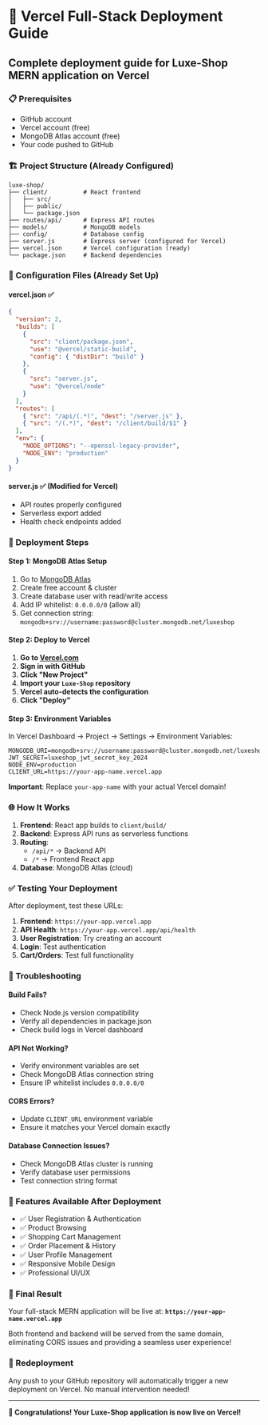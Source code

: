 # 🚀 Vercel Full-Stack Deployment Guide

## Complete deployment guide for Luxe-Shop MERN application on Vercel

### 📋 Prerequisites
- GitHub account
- Vercel account (free)
- MongoDB Atlas account (free)
- Your code pushed to GitHub

### 🏗️ Project Structure (Already Configured)
```
luxe-shop/
├── client/          # React frontend
│   ├── src/
│   ├── public/
│   └── package.json
├── routes/api/      # Express API routes
├── models/          # MongoDB models
├── config/          # Database config
├── server.js        # Express server (configured for Vercel)
├── vercel.json      # Vercel configuration (ready)
└── package.json     # Backend dependencies
```

### 🔧 Configuration Files (Already Set Up)

#### vercel.json ✅
```json
{
  "version": 2,
  "builds": [
    {
      "src": "client/package.json",
      "use": "@vercel/static-build",
      "config": { "distDir": "build" }
    },
    {
      "src": "server.js",
      "use": "@vercel/node"
    }
  ],
  "routes": [
    { "src": "/api/(.*)", "dest": "/server.js" },
    { "src": "/(.*)", "dest": "/client/build/$1" }
  ],
  "env": {
    "NODE_OPTIONS": "--openssl-legacy-provider",
    "NODE_ENV": "production"
  }
}
```

#### server.js ✅ (Modified for Vercel)
- API routes properly configured
- Serverless export added
- Health check endpoints added

### 🚀 Deployment Steps

#### Step 1: MongoDB Atlas Setup
1. Go to [MongoDB Atlas](https://cloud.mongodb.com)
2. Create free account & cluster
3. Create database user with read/write access
4. Add IP whitelist: `0.0.0.0/0` (allow all)
5. Get connection string: `mongodb+srv://username:password@cluster.mongodb.net/luxeshop`

#### Step 2: Deploy to Vercel
1. **Go to [Vercel.com](https://vercel.com)**
2. **Sign in with GitHub**
3. **Click "New Project"**
4. **Import your `Luxe-Shop` repository**
5. **Vercel auto-detects the configuration**
6. **Click "Deploy"**

#### Step 3: Environment Variables
In Vercel Dashboard → Project → Settings → Environment Variables:

```env
MONGODB_URI=mongodb+srv://username:password@cluster.mongodb.net/luxeshop
JWT_SECRET=luxeshop_jwt_secret_key_2024
NODE_ENV=production
CLIENT_URL=https://your-app-name.vercel.app
```

**Important**: Replace `your-app-name` with your actual Vercel domain!

### 🌐 How It Works

1. **Frontend**: React app builds to `client/build/`
2. **Backend**: Express API runs as serverless functions
3. **Routing**: 
   - `/api/*` → Backend API
   - `/*` → Frontend React app
4. **Database**: MongoDB Atlas (cloud)

### ✅ Testing Your Deployment

After deployment, test these URLs:

1. **Frontend**: `https://your-app.vercel.app`
2. **API Health**: `https://your-app.vercel.app/api/health`
3. **User Registration**: Try creating an account
4. **Login**: Test authentication
5. **Cart/Orders**: Test full functionality

### 🐛 Troubleshooting

#### Build Fails?
- Check Node.js version compatibility
- Verify all dependencies in package.json
- Check build logs in Vercel dashboard

#### API Not Working?
- Verify environment variables are set
- Check MongoDB Atlas connection string
- Ensure IP whitelist includes `0.0.0.0/0`

#### CORS Errors?
- Update `CLIENT_URL` environment variable
- Ensure it matches your Vercel domain exactly

#### Database Connection Issues?
- Check MongoDB Atlas cluster is running
- Verify database user permissions
- Test connection string format

### 📱 Features Available After Deployment

- ✅ User Registration & Authentication
- ✅ Product Browsing
- ✅ Shopping Cart Management
- ✅ Order Placement & History
- ✅ User Profile Management
- ✅ Responsive Mobile Design
- ✅ Professional UI/UX

### 🎯 Final Result

Your full-stack MERN application will be live at:
**`https://your-app-name.vercel.app`**

Both frontend and backend will be served from the same domain, eliminating CORS issues and providing a seamless user experience!

### 🔄 Redeployment

Any push to your GitHub repository will automatically trigger a new deployment on Vercel. No manual intervention needed!

---

**🎉 Congratulations! Your Luxe-Shop application is now live on Vercel!**
